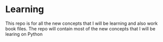 # Learning
This repo is for all the new concepts that I will be learning and also work book files.
The repo will contain most of the new concepts that I will be learing on Python
